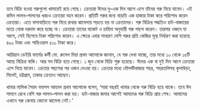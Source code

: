 তবে বিক্রি হওয়া গরুগুলো খামারেই রয়ে গেছে। ক্রেতারা ঈদের দু–এক দিন আগে এসে তাঁদের গরু নিয়ে যাবেন। এই কদিন লালন–পালনের খরচও ক্রেতারা বহন করেন। প্রতিটি গরুর জন্য বাড়তি এক হাজার টাকা করে পরিশোধ করেন ক্রেতারা। এতে বাসাবাড়িতে গরু নিয়ে রাখার ঝামেলায় পড়তে হয় না ক্রেতাদের। গরু বিক্রির পদ্ধতিও হাট-বাজারের মতো থোক দরদাম করে হচ্ছে না। ক্রেতারা তাদের বাজেট ও চাহিদা অনুযায়ী গরু পছন্দ করেন। তারপর ওজনে যা আসে, সেই হিসেবে টাকা পরিশোধ করেন। এ ক্ষেত্রে এবার সাধারণ দেশি গরুর প্রতি কেজির মূল্য নির্ধারণ করা হয়েছে ৪৯০ টাকা এবং শাহিওয়াল ৫১০ টাকা করে।

আরিয়ান ডেইরি ফার্মের কর্মী মো. রুমেল মিয়া প্রথম আলোকে জানান, যে গরু দেখা যাচ্ছে, তার মধ্যে ১০ থেকে ১৫টি আছে বিক্রির বাকি। আর সব বিক্রি হয়ে গেছে। ১ জুন থেকে বিক্রি শুরু হয়েছে। ঈদের এক বা দুই দিন আগে ক্রেতারা এসে নিয়ে যাবেন। ক্রেতার পছন্দের পর ওজন দেওয়া হয়। ক্রেতার মধ্যে মৌলভীবাজার শহর, শহরতলিসহ কুলাউড়া, সিলেট, চট্টগ্রাম, ঢাকার ক্রেতাও আছেন।

খামার মালিক সৈয়দ ফয়সল আহমদ প্রথম আলোকে বলেন, ‘সারা বছরই খামার থেকে গরু বিক্রি হয়ে থাকে। তবে ঈদ সামনে রেখে বেশি গরু লালন–পালন করা হয়। হাট-বাজার জমার আগেই আমাদের গরু বিক্রি প্রায় শেষ। আমাদের এখানে গরু কেনায় কোনো ঝামেলা নেই।’
